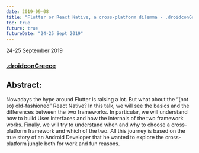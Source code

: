 ```yaml
---
date: 2019-09-08
title: "Flutter or React Native, a cross-platform dilemma · .droidconGreece"
toc: true
future: true
futureDate: "24-25 Sept 2019"
---
```


24-25 September 2019

### [.droidconGreece](https://droidcon.gr/portfolio/marco-gomiero/)

## Abstract:
Nowadays the hype around Flutter is raising a lot. But what about the “(not so) old-fashioned” React Native?
In this talk, we will see the basics and the differences between the two frameworks. In particular, we will understand how to build User Interfaces and how the internals of the two framework works. Finally, we will try to understand when and why to choose a cross-platform framework and which of the two.
All this journey is based on the true story of an Android Developer that he wanted to explore the cross-platform jungle both for work and fun reasons.